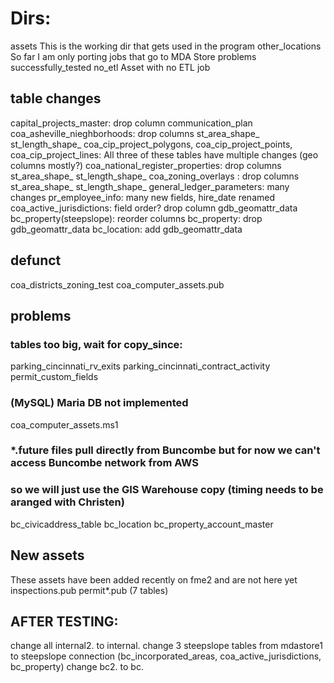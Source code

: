 # Dirs: 
assets                 This is the working dir that gets used in the program
other_locations        So far I am only porting jobs that go to MDA Store
problems               
successfully_tested
no_etl                 Asset with no ETL job

## table changes
capital_projects_master: drop column communication_plan
coa_asheville_nieghborhoods: drop columns st_area_shape_ st_length_shape_
coa_cip_project_polygons, coa_cip_project_points, coa_cip_project_lines: All three of these tables have multiple changes (geo columns mostly?)
coa_national_register_properties: drop columns st_area_shape_ st_length_shape_
coa_zoning_overlays             : drop columns st_area_shape_ st_length_shape_
general_ledger_parameters: many changes
pr_employee_info: many new fields, hire_date renamed
coa_active_jurisdictions: field order? drop column gdb_geomattr_data
bc_property(steepslope): reorder columns
bc_property: drop gdb_geomattr_data
bc_location: add gdb_geomattr_data
## defunct
coa_districts_zoning_test
coa_computer_assets.pub





## problems
### tables too big, wait for copy_since:
parking_cincinnati_rv_exits
parking_cincinnati_contract_activity
permit_custom_fields
### (MySQL) Maria DB not implemented
coa_computer_assets.ms1
### *.future files pull directly from Buncombe but for now we can't access Buncombe network from AWS
### so we will just use the GIS Warehouse copy (timing needs to be aranged with Christen)
bc_civicaddress_table
bc_location
bc_property_account_master

## New assets
These assets have been added recently on fme2 and are not here yet
inspections.pub
permit*.pub (7 tables)

## AFTER TESTING:
 change all internal2. to internal.
 change 3 steepslope tables from mdastore1 to steepslope connection (bc_incorporated_areas, coa_active_jurisdictions, bc_property)
 change bc2. to bc.
